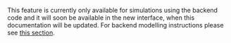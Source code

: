 This feature is currently only available for simulations using the backend code and it will soon be available in the new interface, when this documentation will be updated. For backend modelling instructions please see [this section](backend_events.md).
